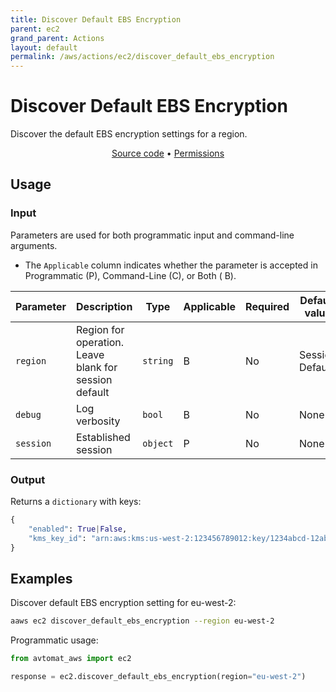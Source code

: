 ```yaml
---
title: Discover Default EBS Encryption
parent: ec2
grand_parent: Actions
layout: default
permalink: /aws/actions/ec2/discover_default_ebs_encryption
---
```


# Discover Default EBS Encryption

Discover the default EBS encryption settings for a region.

<p align="center">
   <a href="https://github.com/avtomat-hub/avtomat-aws/tree/main/avtomat_aws/ec2/discover_default_ebs_encryption.py">Source code</a> •
   <a href="/aws/permissions/ec2/discover_default_ebs_encryption">Permissions</a>
</p>

## Usage

### Input

Parameters are used for both programmatic input and command-line arguments.

- The `Applicable` column indicates whether the parameter is accepted in Programmatic (P), Command-Line (C), or Both (
  B).

| Parameter  | Description                                           | Type     | Applicable | Required | Default value   |
|------------|-------------------------------------------------------|----------|------------|----------|-----------------|
| `region`   | Region for operation. Leave blank for session default | `string` | B          | No       | Session Default |
| `debug`    | Log verbosity                                         | `bool`   | B          | No       | None            |
| `session`  | Established session                                   | `object` | P          | No       | None            |

### Output

Returns a `dictionary` with keys:

```python
{
    "enabled": True|False,
    "kms_key_id": "arn:aws:kms:us-west-2:123456789012:key/1234abcd-12ab-34cd-56ef-1234567890ab"
}
```

## Examples

Discover default EBS encryption setting for eu-west-2:

```bash
aaws ec2 discover_default_ebs_encryption --region eu-west-2
```

Programmatic usage:

```python
from avtomat_aws import ec2

response = ec2.discover_default_ebs_encryption(region="eu-west-2")
```

